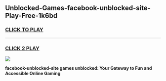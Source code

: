 
## Unblocked-Games-facebook-unblocked-site-Play-Free-1k6bd
<h3>
<a href="https://premium76.site?title=facebook-unblocked-site&ref=18A1">CLICK TO PLAY</a></h3>
<hr>

<h3>
<a href="https://premium76.site?title=facebook-unblocked-site&ref=18A1">CLICK 2 PLAY</a>
  
</h3>

<a href="https://premium76.site?title=facebook-unblocked-site&ref=18A1"><img src="https://clearcache.store/games.png"></a>


**facebook-unblocked-site games unblocked: Your Gateway to Fun and Accessible Online Gaming**

